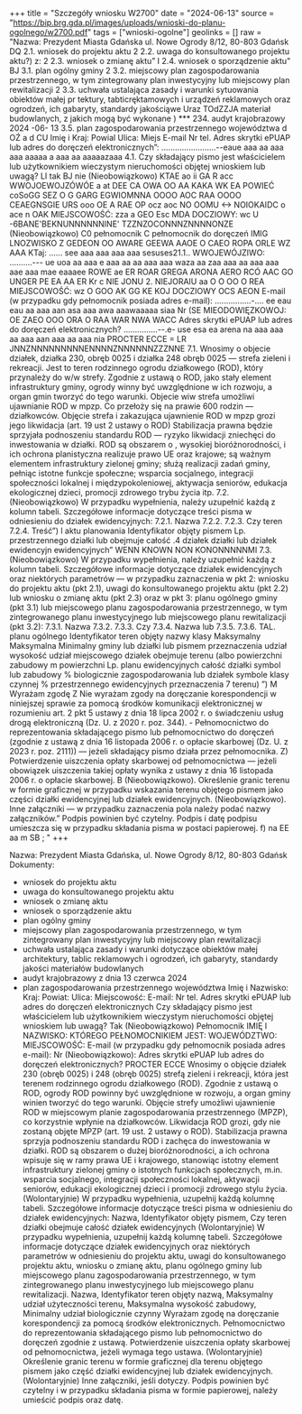 +++
title = "Szczegóły wniosku W2700"
date = "2024-06-13"
source = "https://bip.brg.gda.pl/images/uploads/wnioski-do-planu-ogolnego/w2700.pdf"
tags = ["wnioski-ogolne"]
geolinks = []
raw = "Nazwa: Prezydent Miasta Gdańska ul. Nowe Ogrody 8/12, 80-803 Gdańsk DQ 2.1. wniosek do projektu aktu 2 2.2. uwaga do konsultowanego projektu aktu?) z: 2 2.3. wniosek o zmianę aktu” I 2.4. wniosek o sporządzenie aktu” BJ 3.1. plan ogólny gminy  2 3.2. miejscowy plan zagospodarowania przestrzennego, w tym zintegrowany plan inwestycyjny lub miejscowy plan rewitalizacji 2 3.3. uchwała ustalająca zasady i warunki sytuowania obiektów małej pr tektury, tabticręktamowych i urządzeń reklamowych oraz ogrodzeń, ich gabaryty, standardy jakościąwe Uraz TOdZZJA materiał budowlanych, z jakich mogą być wykonane ) *** 234. audyt krajobrazowy 2024 -06- 13 3.5. plan zagospodarowania przestrzennego województwa d OŹ a d CU Imię i Kraj: Powial Ulica: Miejs E-mail Nr tel. Adres skrytki ePUAP lub adres do doręczeń elektronicznych”: ........................--eaue aaa aa aaa aaa aaaaa a aaa aa aaaaazaaa 4.1. Czy składający pismo jest właścicielem lub użytkownikiem wieczystym nieruchomości objętej wnioskiem lub uwagą? LI tak BJ nie (Nieobowiązkowo) KTAE ao ii GA R acc WWOJOEWOJZÓWÓE a at DEE CA OWA OO AA KAKA WK EA POWIEĆ coSoGG SEZ O G GARG EGWIOMNNA OOOO AOC RAA OOOO CEAEGNSGIE URS ooo OE A RAE OP ocz aoc NO OOMU <-> NOIOKAIDC o ace n OAK MIEJSCOWOŚĆ: zza a GEO Esc MDA DOCZIOWY: wc U -6BANE'BEKNUNNNNNNINE' TZZNZOCONNNZNNNNONZE (Nieobowiązkowo) C0 pełnomocnik  C pełnomocnik do doręczeń IMIG LNOZWISKO Z GEDEON OO AWARE GEEWA AAOE O CAEO ROPA ORLE WZ AAA KTaj: ...... see aaa aaa aaa aaa sesuses21.1.. WWOJEWÓJZIWO: ..........--- ue uoa aa aaa e aaa aa aa aaa aaa waza aa zaa aaa aa aaa aaa aae aaa mae eaaaee ROWE ae ER ROAR GREGA ARONA AERO RCÓ AAC GO UNGER PE EA AA ER Kr c NIE JONU 2. NIEJORAIU aa O O OO O REA MIEJSCOWOŚĆ: wz O GOO AK GG KE KOJ DOCZIOWY OCS AEON E-mail (w przypadku gdy pełnomocnik posiada adres e-mail): ................-.... ee eau eau aa aaa aan asa aaa awa aaawaaaaa siaa Nr (SE MIEODOWIĘZKOWOJ: OE ZAEO OOO ORA O RAA WAR NWA WACC Adres skrytki ePUAP lub adres do doręczeń elektronicznych? ...............--.e- use esa ea arena na aaa aaa aa aaa aan aaa aa aaa nia PROCTER ECCE = LR JNNZNNNNNNNNNENNNNZNNNNNNZZZNNE  7.1. Wnosimy o objecie działek, działka 230, obręb 0025 i działka 248 obręb 0025 — strefa zieleni i rekreacji. Jest to teren  rodzinnego ogrodu działkowego (ROD), który przynależy do w/w strefy. Zgodnie z ustawą o ROD, jako stały element infrastruktury gminy, ogrody winny być uwzględnione w ich rozwoju, a organ gmin tworzyć do tego warunki. Objecie wiw strefa umożliwi ujawnianie ROD w mpzp. Co przełoży się na prawie 600 rodzin — działkowców. Objęcie strefa i zakazująca ujawnienie ROD w mpzp grozi jego likwidacja (art. 19 ust 2 ustawy o ROD) Stabilizacja prawna będzie  sprzyjała podnoszeniu standardu ROD — ryzyko likwidacji zniechęci do inwestowania w działki. ROD są obszarem o , wysokiej bioróżnorodności, i ich ochrona planistyczna realizuje prawo UE oraz krajowe; są ważnym elementem  infrastruktury zielonej gminy; służą realizacji zadań gminy, pełniąc istotne funkcje społeczne; wsparcia socjalnego,  integracji społeczności lokalnej i międzypokoleniowej, aktywacja seniorów, edukacja ekologicznej dzieci, promocji zdrowego trybu życia itp. 7.2. (Nieobowiązkowo) W przypadku wypełnienia, należy uzupełnić każdą z kolumn tabeli. Szczegółowe informacje dotyczące treści pisma w odniesieniu do działek ewidencyjnych:  7.2.1. Nazwa 7.2.2. 7.2.3. Czy teren 7.2.4. Treść”) l aktu planowania Identyfikator objęty pismem Lp.  przestrzennego działki lub obejmuje całość  .4 działek działki lub działek  ewidencyjn ewidencyjnych” WENN KNOWN NON KONONNNNNMI 7.3. (Nieobowiązkowo) W przypadku wypełnienia, należy uzupełnić każdą z kolumn tabeli. Szczegółowe informacje dotyczące działek ewidencyjnych oraz niektórych parametrów — w przypadku zaznaczenia w pkt 2: wniosku do projektu aktu (pkt 2.1), uwagi do konsultowanego projektu aktu (pkt 2.2) lub wniosku o zmianę aktu (pkt 2.3) oraz w pkt 3: planu ogólnego gminy (pkt 3.1) lub miejscowego planu  zagospodarowania przestrzennego, w tym zintegrowanego planu inwestycyjnego lub miejscowego planu  rewitalizacji (pkt 3.2): 7.3.1. Nazwa 7.3.2. 7.3.3. Czy 7.3.4. Nazwa lub 7.3.5. 7.3.6. TAL. planu ogólnego Identyfikator teren objęty nazwy klasy Maksymalny Maksymalna Minimalny gminy lub działki lub pismem przeznaczenia udział wysokość udział miejscowego działek obejmuje terenu (albo powierzchni zabudowy m powierzchni  Lp. planu ewidencyjnych całość działki symbol lub zabudowy % biologicznie zagospodarowania lub działek symbole klasy czynnej % przestrzennego ewidencyjnych przeznaczenia 7 terenu) ”) M Wyrażam zgodę Z Nie wyrażam zgody  na doręczanie korespondencji w niniejszej sprawie za pomocą środków komunikacji elektronicznej w rozumieniu art. 2 pkt 5 ustawy z dnia 18 lipca 2002 r. o świadczeniu usług drogą elektroniczną (Dz. U. z 2020 r. poz. 344).  - Pełnomocnictwo do reprezentowania składającego pismo lub pełnomocnictwo do doręczeń (zgodnie z ustawą z dnia 16 listopada 2006 r. o opłacie skarbowej (Dz. U. z 2023 r. poz. 2111)) — jeżeli składający pismo działa przez pełnomocnika. Z) Potwierdzenie uiszczenia opłaty skarbowej od pełnomocnictwa — jeżeli obowiązek uiszczenia takiej opłaty wynika z ustawy z dnia 16 listopada 2006 r. o opłacie skarbowej. B (Nieobowiązkowo). Określenie granic terenu w formie graficznej w przypadku wskazania terenu objętego pismem jako części działki ewidencyjnej lub działek ewidencyjnych. (Nieobowiązkowo). Inne załączniki — w przypadku zaznaczenia pola należy podać nazwy załączników.” Podpis powinien być czytelny. Podpis i datę podpisu umieszcza się w przypadku składania pisma w postaci papierowej. f) na EE aa m SB ; "
+++

Nazwa: Prezydent Miasta Gdańska, ul. Nowe Ogrody 8/12, 80-803 Gdańsk
Dokumenty: 
- wniosek do projektu aktu
- uwaga do konsultowanego projektu aktu
- wniosek o zmianę aktu
- wniosek o sporządzenie aktu
- plan ogólny gminy
- miejscowy plan zagospodarowania przestrzennego, w tym zintegrowany plan inwestycyjny lub miejscowy plan rewitalizacji
- uchwała ustalająca zasady i warunki dotyczące obiektów małej architektury, tablic reklamowych i ogrodzeń, ich gabaryty, standardy jakości materiałów budowlanych
- audyt krajobrazowy z dnia 13 czerwca 2024
- plan zagospodarowania przestrzennego województwa
Imię i Nazwisko:
Kraj:
Powiat:
Ulica:
Miejscowość:
E-mail:
Nr tel.
Adres skrytki ePUAP lub adres do doręczeń elektronicznych
Czy składający pismo jest właścicielem lub użytkownikiem wieczystym nieruchomości objętej wnioskiem lub uwagą?
Tak
(Nieobowiązkowo)
Pełnomocnik
IMIĘ I NAZWISKO:
KTÓREGO PEŁNOMOCNIKIEM JEST:
WOJEWÓDZTWO:
MIEJSCOWOŚĆ:
E-mail (w przypadku gdy pełnomocnik posiada adres e-mail):
Nr (Nieobowiązkowo):
Adres skrytki ePUAP lub adres do doręczeń elektronicznych?
PROCTER ECCE
Wnosimy o objęcie działek 230 (obręb 0025) i 248 (obręb 0025) strefą zieleni i rekreacji, która jest terenem rodzinnego ogrodu działkowego (ROD). Zgodnie z ustawą o ROD, ogrody ROD powinny być uwzględnione w rozwoju, a organ gminy winien tworzyć do tego warunki. Objęcie strefy umożliwi ujawnienie ROD w miejscowym planie zagospodarowania przestrzennego (MPZP), co korzystnie wpłynie na działkowców. Likwidacja ROD grozi, gdy nie zostaną objęte MPZP (art. 19 ust. 2 ustawy o ROD). Stabilizacja prawna sprzyja podnoszeniu standardu ROD i zachęca do inwestowania w działki. ROD są obszarem o dużej bioróżnorodności, a ich ochrona wpisuje się w ramy prawa UE i krajowego, stanowiąc istotny element infrastruktury zielonej gminy o istotnych funkcjach społecznych, m.in. wsparcia socjalnego, integracji społeczności lokalnej, aktywacji seniorów, edukacji ekologicznej dzieci i promocji zdrowego stylu życia.
(Wolontaryjnie) W przypadku wypełnienia, uzupełnij każdą kolumnę tabeli.
Szczegółowe informacje dotyczące treści pisma w odniesieniu do działek ewidencyjnych:
Nazwa, Identyfikator objęty pismem, Czy teren działki obejmuje całość działek ewidencyjnych
(Wolontaryjnie) W przypadku wypełnienia, uzupełnij każdą kolumnę tabeli. Szczegółowe informacje dotyczące działek ewidencyjnych oraz niektórych parametrów w odniesieniu do projektu aktu, uwagi do konsultowanego projektu aktu, wniosku o zmianę aktu, planu ogólnego gminy lub miejscowego planu zagospodarowania przestrzennego, w tym zintegrowanego planu inwestycyjnego lub miejscowego planu rewitalizacji.
Nazwa, Identyfikator teren objęty nazwą, Maksymalny udział użyteczności terenu, Maksymalna wysokość zabudowy, Minimalny udział biologicznie czynny
Wyrażam zgodę na doręczanie korespondencji za pomocą środków elektronicznych.
Pełnomocnictwo do reprezentowania składającego pismo lub pełnomocnictwo do doręczeń zgodnie z ustawą.
Potwierdzenie uiszczenia opłaty skarbowej od pełnomocnictwa, jeżeli wymaga tego ustawa.
(Wolontaryjnie) Określenie granic terenu w formie graficznej dla terenu objętego pismem jako część działki ewidencyjnej lub działek ewidencyjnych.
(Wolontaryjnie) Inne załączniki, jeśli dotyczy. Podpis powinien być czytelny i w przypadku składania pisma w formie papierowej, należy umieścić podpis oraz datę.


